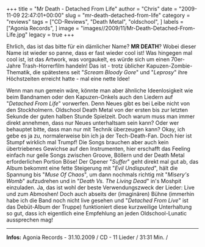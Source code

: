 +++
title = "Mr Death - Detached From Life"
author = "Chris"
date = "2009-11-09 22:47:01+00:00"
slug = "mr-death-detached-from-life"
category = "reviews"
tags = ["CD-Reviews", "Death Metal", "oldschool", ]
labels = ["Agonia Records", ]
image = "images//2009/11/Mr-Death-Detached-From-Life.jpg"
legacy = true
+++

Ehrlich, das ist das bitte für ein dämlicher Name? **MR DEATH**? Wobei dieser Name ist wieder so panne, dass er fast wieder cool ist! Was hingegen mal cool ist, ist das Artwork, was vorgaukelt, es würde sich um einen 70er-Jahre Trash-Horrerfilm handeln! Das ist - trotz üblicher Kapuzen-Zombie-Thematik, die spätestens seit "_Scream Bloody Gore_" und "_Leprosy_" ihre Höchstzeiten erreicht hatte - mal eine nette Idee!

Wenn man nun gemein wäre, könnte man aber ähnliche Ideenlosigkeit wie beim Bandnamen oder den Kapuzen-Onkels auch den Liedern auf "_Detached From Life_" vorwerfen. Denn Neues gibt es bei Leibe nicht von den Stockholmern. Oldschool Death Metal von der ersten bis zur letzten Sekunde der guten halben Stunde Spielzeit. Doch warum muss man immer direkt annehmen, dass nur Neues unterhaltsam sein kann? Oder wer behauptet bitte, dass man nur mit Technik überzeugen kann? Okay, ich gebe es ja zu, normalerweise bin ich ja der Tech-Death-Fan. Doch hier ist Stumpf wirklich mal Trumpf! Die Songs brauchen aber auch kein übertriebenes Gewichse auf den Instrumenten, hier erschafft das Feeling einfach nur geile Songs zwischen Groove, Böllern und der Death Metal erforderlichen Portion Böse! Der Opener "_Suffer_" geht direkt mal gut ab, das Album bekommt eine fette Steigerung mit "_Evil Undisputed_", hält die Spannung bis "_Muse Of Chaos_", um dann nochmals richtig mit "_Misery's Womb_" aufzudrehen und in "_Death Vs. The Living Dead_" in's Moshpit einzuladen.
Ja, das ist wohl der beste Verwendungszweck der Lieder: Live und zum Abmoshen! Doch auch abseits der (imaginären) Bühne (immerhin habe ich die Band noch nicht live gesehen und "_Detached From Live_" ist das Debüt-Album der Truppe) funktioniert diese kurzweilige Unterhaltung so gut, dass ich eigentlich eine Empfehlung an jeden Oldschool-Lunatic aussprechen mag!





---
**Infos:**
Agonia Records - 31.10.2009 / 
CD - 11 Lieder / 31:31 Min. / 
